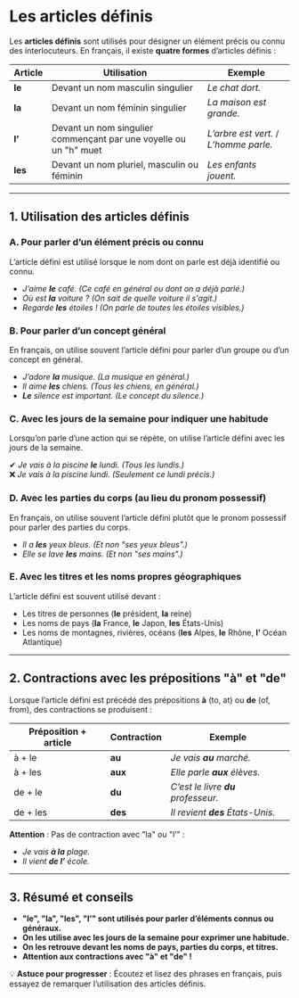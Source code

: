 # Les articles définis

Les **articles définis** sont utilisés pour désigner un élément précis ou connu des interlocuteurs. En français, il existe **quatre formes** d’articles définis :  

| **Article** | **Utilisation** | **Exemple** |  
|------------|---------------|------------|  
| **le** | Devant un nom masculin singulier | *Le chat dort.* |  
| **la** | Devant un nom féminin singulier | *La maison est grande.* |  
| **l’** | Devant un nom singulier commençant par une voyelle ou un "h" muet | *L’arbre est vert.* / *L’homme parle.* |  
| **les** | Devant un nom pluriel, masculin ou féminin | *Les enfants jouent.* |  

---

## **1. Utilisation des articles définis**  

### **A. Pour parler d’un élément précis ou connu**  
L’article défini est utilisé lorsque le nom dont on parle est déjà identifié ou connu.  

- *J’aime **le** café.* *(Ce café en général ou dont on a déjà parlé.)*  
- *Où est **la** voiture ?* *(On sait de quelle voiture il s'agit.)*  
- *Regarde **les** étoiles !* *(On parle de toutes les étoiles visibles.)*  

### **B. Pour parler d’un concept général**  
En français, on utilise souvent l’article défini pour parler d’un groupe ou d’un concept en général.  

- *J’adore **la** musique.* *(La musique en général.)*  
- *Il aime **les** chiens.* *(Tous les chiens, en général.)*  
- ***Le** silence est important.* *(Le concept du silence.)*  

### **C. Avec les jours de la semaine pour indiquer une habitude**  
Lorsqu’on parle d’une action qui se répète, on utilise l’article défini avec les jours de la semaine.  

✔ *Je vais à la piscine **le** lundi.* *(Tous les lundis.)*  
❌ *Je vais à la piscine lundi.* *(Seulement ce lundi précis.)*  

### **D. Avec les parties du corps (au lieu du pronom possessif)**  
En français, on utilise souvent l’article défini plutôt que le pronom possessif pour parler des parties du corps.  

- *Il a **les** yeux bleus.* *(Et non "ses yeux bleus".)*  
- *Elle se lave **les** mains.* *(Et non "ses mains".)*  

### **E. Avec les titres et les noms propres géographiques**  
L’article défini est souvent utilisé devant :  
- Les titres de personnes (**le** président, **la** reine)  
- Les noms de pays (**la** France, **le** Japon, **les** États-Unis)  
- Les noms de montagnes, rivières, océans (**les** Alpes, **le** Rhône, **l’** Océan Atlantique)  

---

## **2. Contractions avec les prépositions "à" et "de"**  

Lorsque l’article défini est précédé des prépositions **à** (to, at) ou **de** (of, from), des contractions se produisent :  

| **Préposition + article** | **Contraction** | **Exemple** |  
|--------------------------|---------------|------------|  
| à + le | **au** | *Je vais **au** marché.* |  
| à + les | **aux** | *Elle parle **aux** élèves.* |  
| de + le | **du** | *C’est le livre **du** professeur.* |  
| de + les | **des** | *Il revient **des** États-Unis.* |  

**Attention** : Pas de contraction avec "la" ou "l’" :  
- *Je vais **à la** plage.*  
- *Il vient **de l’** école.*  

---

## **3. Résumé et conseils**  

- **"le", "la", "les", "l’" sont utilisés pour parler d’éléments connus ou généraux.**  
- **On les utilise avec les jours de la semaine pour exprimer une habitude.**  
- **On les retrouve devant les noms de pays, parties du corps, et titres.**  
- **Attention aux contractions avec "à" et "de" !**  

💡 **Astuce pour progresser** : Écoutez et lisez des phrases en français, puis essayez de remarquer l’utilisation des articles définis.
